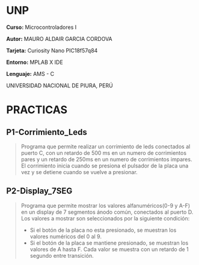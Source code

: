 # UNP

**Curso:** Microcontroladores I

**Autor:** MAURO ALDAIR GARCIA CORDOVA 

**Tarjeta:** Curiosity Nano PIC18f57q84

**Entorno:** MPLAB X IDE 

**Lenguaje:** AMS - C 

UNIVERSIDAD NACIONAL DE PIURA, PERÚ

# **PRACTICAS**

## **P1-Corrimiento_Leds**
>Programa que permite realizar un corrimiento de leds conectados al puerto C, con un retardo de 500 ms en un numero de corrimientos pares y un retardo de 250ms en un numero de corrimientos impares. El corrimiento inicia cuando se presiona el pulsador de la placa una vez y se detiene cuando se vuelve a presionar.

## **P2-Display_7SEG**
>Programa que permite mostrar los valores alfanuméricos(0-9 y A-F) en un display de 7 segmentos ánodo común, conectados al puerto D. Los valores a mostrar son seleccionados por la siguiente condición: 
>- Si el botón de la placa no esta presionado, se muestran los valores numéricos del 0 al 9. 
>- Si el botón de la placa se mantiene presionado, se muestran los valores de A hasta F. 
>Cada valor se muestra con un retardo de 1 segundo entre transición.
